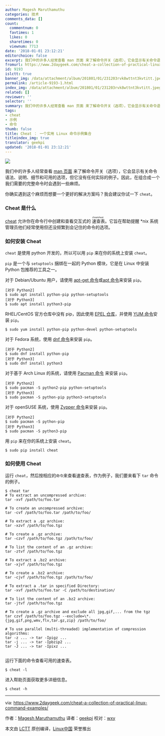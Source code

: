 ```yaml
---
author: Magesh Maruthamuthu
categories: 技术
comments_data: []
count:
  commentnum: 0
  favtimes: 1
  likes: 0
  sharetimes: 0
  viewnum: 7713
date: '2018-01-01 23:12:21'
editorchoice: false
excerpt: 我们中的许多人经常查看 man 页面 来了解命令开关（选项），它会显示有关命令语法、说明、细节和可用的选项，但它没有任何实际的例子。因此，在组合成一个我们需要的完整命令时会遇到一些麻烦。
fromurl: https://www.2daygeek.com/cheat-a-collection-of-practical-linux-command-examples/
id: 9193
islctt: true
banner_img: /data/attachment/album/201801/01/231203rvk8wttnt3kvtitt.jpeg
permalink: /article-9193-1.html
index_img: /data/attachment/album/201801/01/231203rvk8wttnt3kvtitt.jpeg.thumb.jpg
related: []
reviewer: ''
selector: ''
summary: 我们中的许多人经常查看 man 页面 来了解命令开关（选项），它会显示有关命令语法、说明、细节和可用的选项，但它没有任何实际的例子。因此，在组合成一个我们需要的完整命令时会遇到一些麻烦。
tags:
- cheat
- 示例
- 命令
thumb: false
title: Cheat ： 一个实用 Linux 命令示例集合
titleindex_img: true
translator: geekpi
updated: '2018-01-01 23:12:21'
---
```


![](/data/attachment/album/201801/01/231203rvk8wttnt3kvtitt.jpeg)


我们中的许多人经常查看  [man 页面](https://www.2daygeek.com/linux-color-man-pages-configuration-less-most-command/) 来了解命令开关（选项），它会显示有关命令语法、说明、细节和可用的选项，但它没有任何实际的例子。因此，在组合成一个我们需要的完整命令时会遇到一些麻烦。


你确实遇到这个麻烦而想要一个更好的解决方案吗？我会建议你试一下 `cheat`。


### Cheat 是什么


[cheat](https://github.com/chrisallenlane/cheat) 允许你在命令行中创建和查看交互式的<ruby> 速查表 <rt>  cheatsheet </rt></ruby>。它旨在帮助提醒 \*nix 系统管理员他们经常使用但还没频繁到会记住的命令的选项。


### 如何安装 Cheat


`cheat` 是使用 python 开发的，所以可以用 `pip` 来在你的系统上安装 `cheat`。


`pip` 是一个与 `setuptools` 捆绑在一起的 Python 模块，它是在 Linux 中安装 Python 包推荐的工具之一。


对于 Debian/Ubuntu 用户，请使用 [apt-get 命令](https://www.2daygeek.com/apt-get-apt-cache-command-examples-manage-packages-debian-ubuntu-systems/)或[apt 命令](https://www.2daygeek.com/apt-command-examples-manage-packages-debian-ubuntu-systems/)来安装 `pip`。



```
[对于 Python2]
$ sudo apt install python-pip python-setuptools
[对于 Python3]
$ sudo apt install python3-pip

```

RHEL/CentOS 官方仓库中没有 pip，因此使用 [EPEL 仓库](https://www.2daygeek.com/install-enable-epel-repository-on-rhel-centos-scientific-linux-oracle-linux/)，并使用 [YUM 命令](https://www.2daygeek.com/yum-command-examples-manage-packages-rhel-centos-systems/)安装 `pip`。



```
$ sudo yum install python-pip python-devel python-setuptools

```

对于 Fedora 系统，使用 [dnf 命令](https://www.2daygeek.com/dnf-command-examples-manage-packages-fedora-system/)来安装 `pip`。



```
[对于 Python2]
$ sudo dnf install python-pip
[对于 Python3]
$ sudo dnf install python3

```

对于基于 Arch Linux 的系统，请使用 [Pacman 命令](https://www.2daygeek.com/pacman-command-examples-manage-packages-arch-linux-system/) 来安装 `pip`。



```
[对于 Python2]
$ sudo pacman -S python2-pip python-setuptools
[对于 Python3]
$ sudo pacman -S python-pip python3-setuptools

```

对于 openSUSE 系统，使用 [Zypper 命令](https://www.2daygeek.com/zypper-command-examples-manage-packages-opensuse-system/)来安装 `pip`。



```
[对于 Python2]
$ sudo pacman -S python-pip
[对于 Python3]
$ sudo pacman -S python3-pip

```

用 `pip` 来在你的系统上安装 `cheat`。



```
$ sudo pip install cheat

```

### 如何使用 Cheat


运行 `cheat`，然后按相应的`命令`来查看速查表，作为例子，我们要来看下 `tar` 命令的例子。



```
$ cheat tar
# To extract an uncompressed archive:
tar -xvf /path/to/foo.tar

# To create an uncompressed archive:
tar -cvf /path/to/foo.tar /path/to/foo/

# To extract a .gz archive:
tar -xzvf /path/to/foo.tgz

# To create a .gz archive:
tar -czvf /path/to/foo.tgz /path/to/foo/

# To list the content of an .gz archive:
tar -ztvf /path/to/foo.tgz

# To extract a .bz2 archive:
tar -xjvf /path/to/foo.tgz

# To create a .bz2 archive:
tar -cjvf /path/to/foo.tgz /path/to/foo/

# To extract a .tar in specified Directory:
tar -xvf /path/to/foo.tar -C /path/to/destination/

# To list the content of an .bz2 archive:
tar -jtvf /path/to/foo.tgz

# To create a .gz archive and exclude all jpg,gif,... from the tgz
tar czvf /path/to/foo.tgz --exclude=\*.{jpg,gif,png,wmv,flv,tar.gz,zip} /path/to/foo/

# To use parallel (multi-threaded) implementation of compression algorithms:
tar -z ... -> tar -Ipigz ...
tar -j ... -> tar -Ipbzip2 ...
tar -J ... -> tar -Ipixz ...


```

运行下面的命令查看可用的速查表。



```
$ cheat -l

```

进入帮助页面获取更多详细信息。



```
$ cheat -h

```



---


via: <https://www.2daygeek.com/cheat-a-collection-of-practical-linux-command-examples/>


作者：[Magesh Maruthamuthu](https://www.2daygeek.com) 译者：[geekpi](https://github.com/geekpi) 校对：[wxy](https://github.com/wxy)


本文由 [LCTT](https://github.com/LCTT/TranslateProject) 原创编译，[Linux中国](https://linux.cn/) 荣誉推出